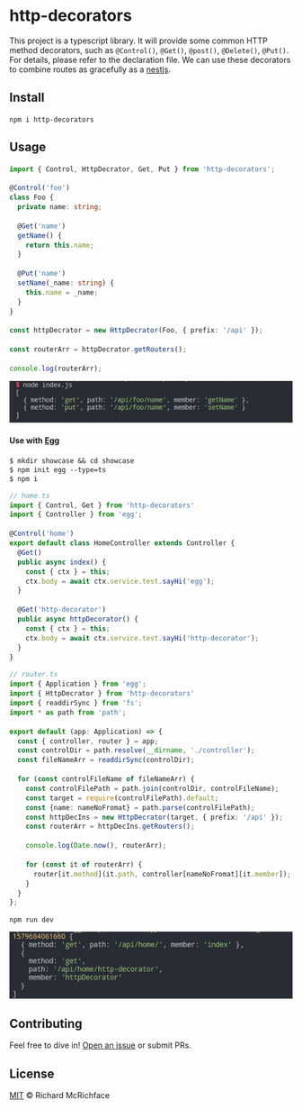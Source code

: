 # http-decorators

This project is a typescript library. It will provide some common HTTP method decorators, such as `@Control()`, `@Get()`, `@post()`, `@Delete()`, `@Put()`. For details, please refer to the declaration file. We can use these decorators to combine routes as gracefully as a [nestjs](https://github.com/nestjs/nest).

## Install

```shell
npm i http-decorators
```

## Usage

```typescript
import { Control, HttpDecrator, Get, Put } from 'http-decorators';

@Control('foo')
class Foo {
  private name: string;

  @Get('name')
  getName() {
    return this.name;
  }

  @Put('name')
  setName(_name: string) {
    this.name = _name;
  }
}

const httpDecrator = new HttpDecrator(Foo, { prefix: '/api' });

const routerArr = httpDecrator.getRouters();

console.log(routerArr);
```
![image-20200122171744559](https://github.com/isaaxite/http-decorators/raw/master/asset/image-20200122171744559.png)

#### Use with [Egg](https://eggjs.org/en/tutorials/typescript.html)

```shell
$ mkdir showcase && cd showcase
$ npm init egg --type=ts
$ npm i
```

```typescript
// home.ts
import { Control, Get } from 'http-decorators'
import { Controller } from 'egg';

@Control('home')
export default class HomeController extends Controller {
  @Get()
  public async index() {
    const { ctx } = this;
    ctx.body = await ctx.service.test.sayHi('egg');
  }

  @Get('http-decorator')
  public async httpDecorator() {
    const { ctx } = this;
    ctx.body = await ctx.service.test.sayHi('http-decorator');
  }
}
```

```typescript
// router.ts
import { Application } from 'egg';
import { HttpDecrator } from 'http-decorators'
import { readdirSync } from 'fs';
import * as path from 'path';

export default (app: Application) => {
  const { controller, router } = app;
  const controlDir = path.resolve(__dirname, './controller');
  const fileNameArr = readdirSync(controlDir);

  for (const controlFileName of fileNameArr) {
    const controlFilePath = path.join(controlDir, controlFileName);
    const target = require(controlFilePath).default;
    const {name: nameNoFromat} = path.parse(controlFilePath);
    const httpDecIns = new HttpDecrator(target, { prefix: '/api' });
    const routerArr = httpDecIns.getRouters();

    console.log(Date.now(), routerArr);

    for (const it of routerArr) {
      router[it.method](it.path, controller[nameNoFromat][it.member]);
    }
  }
};
```

```shell
npm run dev
```

![image-20200122171456787](https://github.com/isaaxite/http-decorators/raw/master/asset/image-20200122171456787.png)

## Contributing

Feel free to dive in! [Open an issue](https://github.com/isaaxite/http-decorators/issues) or submit PRs.

## License

[MIT](https://github.com/isaaxite/http-decorators/blob/master/LICENSE) © Richard McRichface


